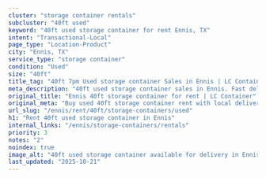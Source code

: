 ```yaml
---
cluster: "storage container rentals"
subcluster: "40ft used"
keyword: "40ft used storage container for rent Ennis, TX"
intent: "Transactional-Local"
page_type: "Location-Product"
city: "Ennis, TX"
service_type: "storage container"
condition: "Used"
size: "40ft"
title_tag: "40ft 7pm Used storage container Sales in Ennis | LC Container"
meta_description: "40ft used storage container sales in Ennis. Fast delivery, competitive pricing. Serving storage containers area. Quote ID: 8TW. Call (214) 524-4168 for your free quote today."
original_title: "Ennis 40ft storage container for rent | LC Container"
original_meta: "Buy used 40ft storage container rent with local delivery in Ennis, TX. LC Container — local Since 2003. Request a fast quote today."
url_slug: "/ennis/rent/40ft/storage-containers/used"
h1: "Rent 40ft used storage container in Ennis"
internal_links: "/ennis/storage-containers/rentals"
priority: 3
notes: "2"
noindex: true
image_alt: "40ft used storage container available for delivery in Ennis"
last_updated: "2025-10-21"
---
```


<!-- TODO: Add unique city/inventory copy, images, and internal links here. -->
